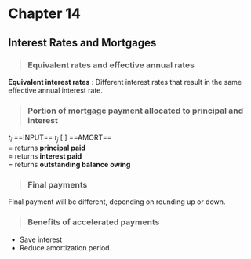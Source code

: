 # Chapter 14
## Interest Rates and Mortgages

> ### Equivalent rates and effective annual rates
**Equivalent interest rates**
: Different interest rates that result in the same effective annual interest rate.

> ### Portion of mortgage payment allocated to principal and interest

$t_i$ ==INPUT== $t_j$ [ ] ==AMORT==<br>
$=$ returns **principal paid**<br>
$=$ returns **interest paid**<br>
$=$ returns **outstanding balance owing**

> ### Final payments

Final payment will be different, depending on rounding up or down.

> ### Benefits of accelerated payments

- Save interest
- Reduce amortization period.
